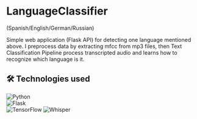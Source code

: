 # LanguageClassifier 
(Spanish/English/German/Russian)

Simple web application (Flask API) for detecting one language mentioned above.
I preprocess data by extracting mfcc from mp3 files, then Text Classification Pipeline process transcripted audio and learns how to recognize which language is it.

## 🛠️ Technologies used

![Python](https://img.shields.io/badge/Python-3.10-blue?logo=python)  
![Flask](https://img.shields.io/badge/Flask-2.3-black?logo=flask)  
![TensorFlow](https://img.shields.io/badge/TensorFlow-2.16.1-FF6F00?logo=tensorflow)
![Whisper](https://img.shields.io/badge/Whisper-Base--Model-4B8BBE?logo=OpenAI&logoColor=white)

